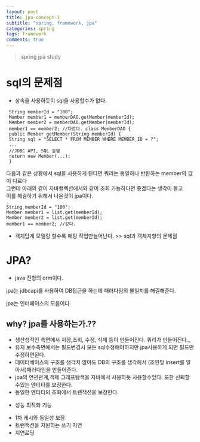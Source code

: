 ```yaml
---
layout: post
title: jpa-concept-1
subtitle: "spring, framework, jpa"
categories: spring
tags: framework
comments: true
---
```

> spring jpa study

# sql의 문제점
 * 상속을 사용하듯이 sql을 사용할수가 없다. 
 ```
  String memberId = "100";
  Member member1 = memberDAO.getMember(memberId);
  Member member2 = memberDAO.getMember(memberId);
  member1 == member2; //다르다. class MemberDAO {
  public Member getMember(String memberId) {
  String sql = "SELECT * FROM MEMBER WHERE MEMBER_ID = ?";
  ...
  //JDBC API, SQL 실행
  return new Member(...);
  }
 ```   
다음과 같은 상황에서 sql을 사용하게 된다면 쿼리는 동일하나 반환하는 member의 값이 다르다    
그런데 아래와 같이 자바컬렉션에서와 같이 조회 가능하다면 좋겠다는 생각이 들고    
이를 해결하기 위해서 나온것이 jpa이다.    
```
String memberId = "100";
Member member1 = list.get(memberId);
Member member2 = list.get(memberId);
member1 == member2; //같다.
```

* 객체답게 모델링 할수록 매핑 작업만늘어난다. >> sql과 객체지향의 문제점

# JPA?
 * java 진형의 orm이다.

 jpa는 jdbcapi를 사용하여 DB접근을 하는데 패러다임의 불일치를 해결해준다.

 jpa는 인터페이스의 모음이다.

## why? jpa를 사용하는가.??
 - 생산성적인 측면에서 저장,조회, 수정, 삭제 등이 만들어진다. 쿼리가 만들어진다._
 - 유지 보수측면에서는 필드변경시 모든 sql수정해야하지만 jpa사용하게 되면 필드만 수정하면된다. 
 - 데이터베이스의 구조를 생각치 않아도 DB의 구조를 생각해서 (조인및 insert를 알아서)패러다임을 만들어준다.
 - jpa의 연관관계,객체 그래프탐색을 자바에서 사용하듯 사용할수있다. 또한 신뢰할수있는 엔티티를 보장한다. 
 - 동일한 엔티티의 조회에서 트랜잭션을 보장한다.
 

 * 성능 최적화 기능
  - 1차 캐시와 동일성 보장
  - 트랜잭션을 지원하는 쓰기 지연
  - 지연로딩

